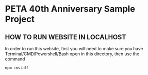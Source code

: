 # PETA 40th Anniversary Sample Project

## HOW TO RUN WEBSITE IN LOCALHOST ##

In order to run this website, first you will need to make sure you have Terminal/CMD/Powershell/Bash open in this directory, then use the command 

``npm install``